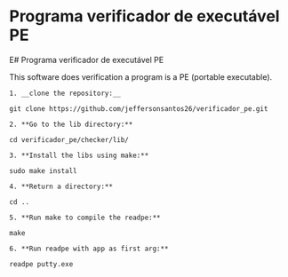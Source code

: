 # Programa verificador de executável PE

E# Programa verificador de executável PE

This software does verification a program is a PE (portable executable).

```
1. __clone the repository:__

git clone https://github.com/jeffersonsantos26/verificador_pe.git
```

```
2. **Go to the lib directory:**

cd verificador_pe/checker/lib/
```

```
3. **Install the libs using make:**

sudo make install
```

```
4. **Return a directory:**

cd ..
```

```
5. **Run make to compile the readpe:**

make
```

```
6. **Run readpe with app as first arg:**

readpe putty.exe 
```
